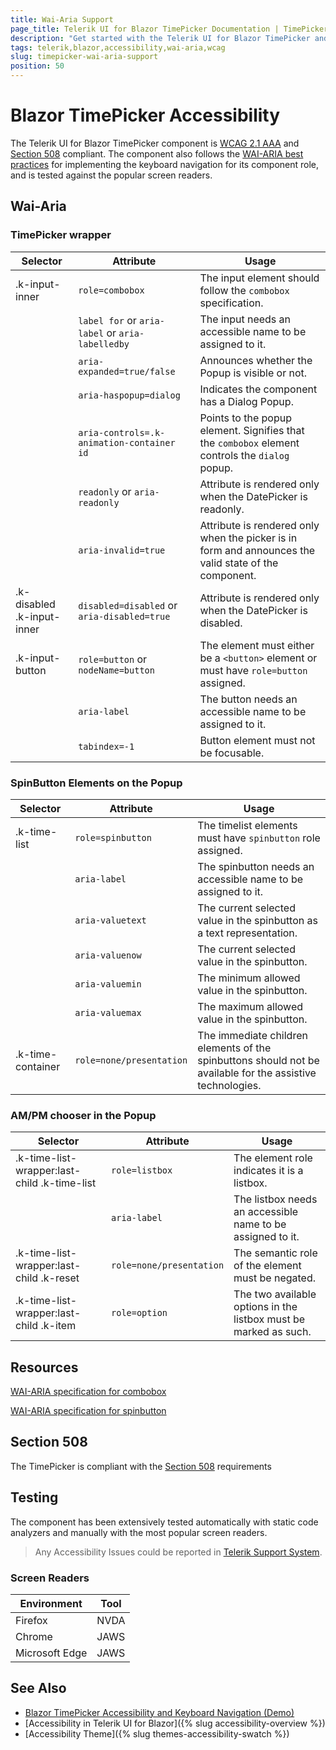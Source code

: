 ```yaml
---
title: Wai-Aria Support
page_title: Telerik UI for Blazor TimePicker Documentation | TimePicker  Accessibility
description: "Get started with the Telerik UI for Blazor TimePicker and learn about its accessibility support for WAI-ARIA, Section 508, and WCAG 2.1."
tags: telerik,blazor,accessibility,wai-aria,wcag
slug: timepicker-wai-aria-support 
position: 50 
---
```


# Blazor TimePicker Accessibility



The Telerik UI for Blazor TimePicker component is [WCAG 2.1 AAA](https://www.w3.org/TR/WCAG21/) and [Section 508](http://www.section508.gov/) compliant. The component also follows the [WAI-ARIA best practices](https://www.w3.org/WAI/ARIA/apg/) for implementing the keyboard navigation for its component role, and is tested against the popular screen readers.

## Wai-Aria

### TimePicker wrapper

| Selector | Attribute | Usage |
| -------- | --------- | ----- |
| .k-input-inner | `role=combobox` | The input element should follow the `combobox` specification. |
|  | `label for` or `aria-label` or `aria-labelledby` | The input needs an accessible name to be assigned to it. |
|  | `aria-expanded=true/false` | Announces whether the Popup is visible or not. |
|  | `aria-haspopup=dialog` | Indicates the component has a Dialog Popup. |
|  | `aria-controls=.k-animation-container id` |  Points to the popup element. Signifies that the `combobox` element controls the `dialog` popup. |
|  | `readonly` or `aria-readonly` | Attribute is rendered only when the DatePicker is readonly. |
|  | `aria-invalid=true` | Attribute is rendered only when the picker is in form and announces the valid state of the component. |
| .k-disabled .k-input-inner | `disabled=disabled` or `aria-disabled=true` | Attribute is rendered only when the DatePicker is disabled. |
| .k-input-button | `role=button` or `nodeName=button` | The element must either be a `<button>` element or must have `role=button` assigned. |
|  | `aria-label` | The button needs an accessible name to be assigned to it. |
|  | `tabindex=-1` | Button element must not be focusable. |

### SpinButton Elements on the Popup

| Selector | Attribute | Usage |
| -------- | --------- | ----- |
| .k-time-list | `role=spinbutton` | The timelist elements must have `spinbutton` role assigned. |
|  | `aria-label` | The spinbutton needs an accessible name to be assigned to it. |
|  | `aria-valuetext` | The current selected value in the spinbutton as a text representation. |
|  | `aria-valuenow` | The current selected value in the spinbutton. |
|  | `aria-valuemin` | The minimum allowed value in the spinbutton. |
|  | `aria-valuemax` | The maximum allowed value in the spinbutton. |
| .k-time-container | `role=none/presentation` | The immediate children elements of the spinbuttons should not be available for the assistive technologies. |

### AM/PM chooser in the Popup

| Selector | Attribute | Usage |
| -------- | --------- | ----- |
| .k-time-list-wrapper:last-child .k-time-list | `role=listbox` | The element role indicates it is a listbox. |
|  | `aria-label` | The listbox needs an accessible name to be assigned to it. |
| .k-time-list-wrapper:last-child .k-reset | `role=none/presentation` | The semantic role of the element must be negated. |
| .k-time-list-wrapper:last-child .k-item | `role=option` | The two available options in the listbox must be marked as such. |

## Resources

[WAI-ARIA specification for combobox](https://www.w3.org/TR/wai-aria-1.2/#combobox)

[WAI-ARIA specification for spinbutton](https://www.w3.org/TR/wai-aria-1.2/#spinbutton)

## Section 508


The TimePicker is compliant with the [Section 508](http://www.section508.gov/) requirements

## Testing


The component has been extensively tested automatically with static code analyzers and manually with the most popular screen readers.

> Any Accessibility Issues could be reported in [Telerik Support System](https://www.telerik.com/account/support-center).

### Screen Readers

| Environment | Tool |
| ----------- | ---- |
| Firefox | NVDA |
| Chrome | JAWS |
| Microsoft Edge | JAWS |



## See Also

* [Blazor TimePicker Accessibility and Keyboard Navigation (Demo)](https://demos.telerik.com/blazor-ui/timepicker/keyboard-navigation)
* [Accessibility in Telerik UI for Blazor]({% slug accessibility-overview %})
* [Accessibility Theme]({% slug themes-accessibility-swatch %})